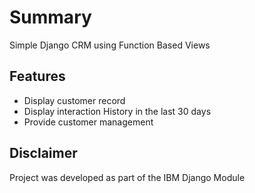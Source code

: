 # Summary 

Simple Django CRM using Function Based Views

## Features
- Display customer record
- Display interaction History in the last 30 days
- Provide customer management

## Disclaimer

Project was developed as part of the IBM Django Module